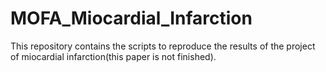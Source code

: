 # MOFA_Miocardial_Infarction
This repository contains the scripts to reproduce the results of the project of miocardial infarction(this paper is not finished).

